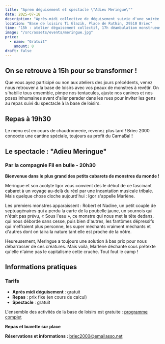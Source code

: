 ```yaml
---
title: "Aprem déguisement et spectacle \"Adieu Meringue\""
date: 2025-07-18
description: "Après-midi collective de déguisement suivie d'une soirée festive avec le spectacle \"Adieu Meringue\" de la compagnie Fil en bulle. Un fascinant cabaret de monstres !"
location: "Base de loisirs Ti Glazik, Place de Ruthin, 29510 Briec"
time: "15h : atelier déguisement collectif, 17h déambulation monstrueuse dans le bourg, 18h30 : Repas à la base de loisirs, 20h30 : spectacle"
image: "/src/assets/events/meringue.jpg"
price:
  - name: "Gratuit"
    amount: 0
draft: false
---
```


## On se retrouve à 15h pour se transformer !

Que vous ayez participé ou non aux ateliers des jours précédents, venez nous retrouver à la base de loisirs avec vos peaux de monstres à revêtir. On s'habille tous ensemble, pimpe nos tentacules, ajuste nos canines et nos poses inhumaines avant d'aller parader dans les rues pour inviter les gens au repas suivi du spectacle à la base de loisirs. 


## Repas à 19h30

Le menu est en cours de chaudronnerie, revenez plus tard !
Briec 2000 concocte une cantine spéciale, toujours au profit du CarnaBal !

## Le spectacle : "Adieu Meringue"

### Par la compagnie Fil en bulle - 20h30

**Bienvenue dans le plus grand des petits cabarets de monstres du monde !**

Meringue et son acolyte Igor vous convient dès le début de ce fascinant cabaret à un voyage au-delà du réel par une incantation musicale tribale. Mais quelque chose cloche aujourd'hui : Igor s'appelle Marlène.

Les premiers monstres apparaissent : Robert et Nadine, un petit couple de septuagénaires qui a perdu la carte de la poubelle jaune, un sournois qui n'était pas prévu, « Sous l'eau », ce monstre qui nous met la tête dedans, qui nous déborde sans cesse, puis bien d'autres, les fantômes dépressifs qui n'effraient plus personne, les super méchants vraiment méchants et d'autres dont on taira la nature tant elle est proche de la nôtre.

Heureusement, Meringue a toujours une solution à bas prix pour nous débarrasser de ces créatures. Mais voilà, Marlène déchante sous prétexte qu'elle n'aime pas le capitalisme cette cruche. Tout fout le camp !

## Informations pratiques

### Tarifs
- **Après midi déguisement** : gratuit
- **Repas** : prix fixe (en cours de calcul)
- **Spectacle** : gratuit

L'ensemble des activités de la base de loisirs est gratuite : <a href="https://www.calameo.com/read/006759657ae56e0d57728/" target="_blank" rel="noopener noreferrer">programme complet</a>

**Repas et buvette sur place**

**Réservations et informations :** <span class="email-copy">briec2000@emailasso.net</span>
